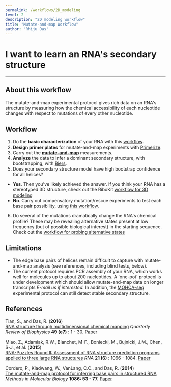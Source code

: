 ```yaml
---
permalink: /workflows/2D_modeling
level: 2
description: "2D modeling workflow"
title: "Mutate-and-map Workflow"
author: "Rhiju Das"
---
```


# I want to learn an RNA's secondary structure

<hr/>

## About this workflow
The mutate-and-map experimental protocol gives rich data on an RNA's structure by measuring how the chemical accessibility of each nucleotide changes with respect to mutations of every other nucleotide.

## Workflow

1. Do the **basic characterization** of your RNA with this [workflow](/workflows/2D_modeling/). 
2. **Design primer plates** for mutate-and-map experiments with [Primerize](Primerize/).
3. Carry out the **[mutate-and-map](/protocols/)** measurements.  
4. **Analyze** the data to infer a dominant secondary structure, with bootstrapping, with [Biers](Biers/).
5. Does your secondary structure model have high bootstrap confidence for all helices? 
 + __Yes__. Then you've likely achieved the answer. If you think your RNA has a stereotyped 3D structure, check out the RiboKit [workflow for 3D modeling](/workflows/3D_modeling/)
 + __No__. Carry out compensatory mutation/rescue experiments to test each base pair possibility, using [this workflow](/workflows/mutation_rescue/).
6. Do several of the mutations dramatically change the RNA's chemical profile?  These may be revealing alternative states present at low frequency (but of possible biological interest) in the starting sequence. Check out the [workflow for probing alternative states](/workflows/alternative_states)

## Limitations
 + The edge base pairs of helices remain difficult to capture with mutate-and-map analysis (see references, including blind tests, below).  
 + The current protocol requires PCR assembly of your RNA, which works well for molecules up to about 200 nucleotides. A 'one-pot' protocol is under development which should allow mutate-and-map data on longer transcripts *E-mail us if interested.* In addition, the [MOHCA-seq](3D_modeling) experimental protocol can still detect stable secondary structure.


 
## References
>	
Tian, S., and Das, R. (**2016**)  
[RNA structure through multidimensional chemical mapping](http://journals.cambridge.org/action/displayAbstract?fromPage=online&aid=10242118&fulltextType=RV&fileId=S0033583516000020)
*Quarterly Review of Biophysics* **49 (e7)** : 1 - 30. [Paper](https://daslab.stanford.edu/site_data/pub_pdf/2016_Tian_QRB.pdf)

>	
Miao, Z., Adamiak, R.W., Blanchet, M-F., Boniecki, M., Bujnicki, J.M., Chen, S-J., et al. (**2015**) <br/>
[RNA-Puzzles Round II: Assessment of RNA structure prediction programs applied to three large RNA structures](http://rnajournal.cshlp.org/content/21/6/1066) *RNA* **21 (6)** : 1066 - 1084. [Paper](https://daslab.stanford.edu/site_data/pub_pdf/2015_Miao_RNA.pdf)

>		
Cordero, P., Kladwang, W., VanLang, C.C., and Das, R. (**2014**) <br/>
[The mutate-and-map protocol for inferring base pairs in structured RNA](http://link.springer.com/protocol/10.1007%2F978-1-62703-667-2_4)
*Methods in Molecular Biology* 
**1086: 53 - 77.** [Paper](https://daslab.stanford.edu/site_data/pub_pdf/2014_Cordero_MIMB.pdf)

